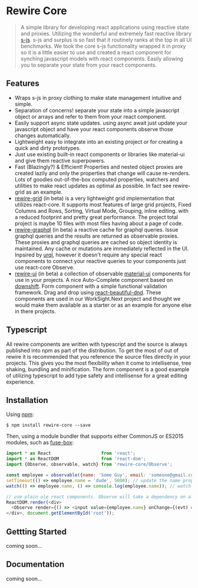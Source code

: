 # Rewire Core
> A simple library for developing react applications using reactive state and proxies. Utilizing the wonderful and extremely fast reactive library [s-js](https://github.com/adamhaile/S). s-js and surplus is so fast that it routinely ranks at the top in all UI benchmarks. We took the core s-js functionality wrapped it in proxy so it is a little easier to use and created a react component for synching javascript models with react components. Easily allowing you to separate your state from your react components.

Features
--------
* Wraps s-js in proxy clothing to make state management intuitive and simple.
* Separation of concerns! separate your state into a simple javascript object or arrays and refer to them from your react component.
* Easily support async state updates. using async await just update your javascript object and have your react components observe those changes automatically.
* Lightweight easy to integrate into an existing project or for creating a quick and dirty prototypes.
* Just use existing built-in react components or libraries like material-ui and give them reactive superpowers.
* Fast (Blazingly?) & Efficient! Properties and nested object proxies are created lazily and only the properties that change will cause re-renders. Lots of goodies out-of-the-box computed properties, watchers and utilities to make react updates as optimal as possible. In fact see rewire-grid as an example. 
* [rewire-grid](https://github.com/WorkSight/rewire/tree/master/packages/rewire-grid) (in beta) is a very lightweight grid implementation that utilizes react-core. It supports most features of large grid projects, Fixed Columns and Rows, Sorting, Virtual Mode, Grouping, inline editing. with a reduced footprint and pretty great performance. The project total project is maybe 10 files with most files having about a page of code.
* [rewire-graphql](https://github.com/WorkSight/rewire/tree/master/packages/rewire-graphql) (in beta) a reactive cache for graphql queries. Issue graphql queries and the results are returned as observable proxies. These proxies and graphql queries are cached so object identity is maintained. Any cache or mutations are immediately reflected in the UI. Inpsired by [urql](https://github.com/FormidableLabs/urql), however it doesn't require any special react components to connect your reactive queries to your components just use react-core Observe.
* [rewire-ui](https://github.com/WorkSight/rewire/tree/master/packages/rewire-ui) (in beta) a collection of observable [material-ui](https://github.com/mui-org/material-ui) components for use in your projects. A nice Auto-Complete component based on [downshift](https://github.com/paypal/downshift). Form component with a simple functional validation framework. Drag and drop using [react-beautiful-dnd](https://github.com/atlassian/react-beautiful-dnd). These components are used in our WorkSight.Next project and thought we would make them available as a starter or as an example for anyone else in there projects.

Typescript
----------
All rewire components are written with typescript and the source is always published into npm as part of the distribution. To get the most of out of rewire it is recommended that you reference the source files directly in your projects. This gives you the most flexibility when it come to intellisense, tree shaking, bundling and minification. The form component is a good example of utilizing typescript to add type safety and intellisense for a great editing experience.

Installation
------------

Using [npm](https://www.npmjs.com/package/rewire-core):

	$ npm install rewire-core --save


Then, using a module bundler that supports either CommonJS or ES2015 modules, such as [fuse-box](https://fuse-box.org):

```js
import * as React                   from 'react';
import * as ReactDOM                from 'react-dom';
import {Observe, observable, watch} from 'rewire-core/Observe';

const employee = observable({name: 'Some Guy', email: 'someone@gmail.com'});
setTimeout(() => employee.name = 'dude', 5000); // update the name property asynchronously 
watch(() => employee.name, () => console.log(employee.name)); // watch any changes to name and log them to the console.

// use plain ole react components. Observe will take a dependency on all properties accessed during render and only re-render the input when those dependencies change. 
ReactDOM.render(<div>
  <Observe render={() => <input value={employee.name} onChange={(evt) => employee.name = evt.target.value} />} />
</div>, document.getElementById('root'));
```

Gettting Started
----------------
coming soon...

Documentation
-------------
coming soon...
